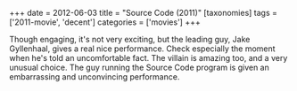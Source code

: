 +++
date = 2012-06-03
title = "Source Code (2011)"
[taxonomies]
tags = ['2011-movie', 'decent']
categories = ['movies']
+++

Though engaging, it's not very exciting, but the leading guy, Jake
Gyllenhaal, gives a real nice performance. Check especially the moment
when he's told an uncomfortable fact. The villain is amazing too, and a
very unusual choice. The guy running the Source Code program is given an
embarrassing and unconvincing performance.
